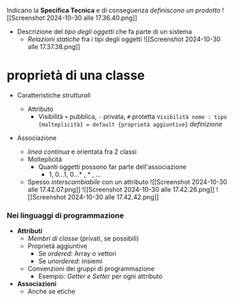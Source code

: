 Indicano la **Specifica Tecnica** e di conseguenza *definiscono un prodotto*
![[Screenshot 2024-10-30 alle 17.36.40.png]]
- Descrizione del *tipo degli oggetti* che fa parte di un sistema
	- *Relazioni statiche* fra i tipi degli oggetti
![[Screenshot 2024-10-30 alle 17.37.38.png]]
# proprietà di una classe
- Caratteristiche *strutturali*
	- Attributo
		- Visibilità `+` pubblica, `-` privata, `#` protetta
`Visibilità nome : tipo [molteplicità] = default {proprietà aggiuntive}` *definizione* 

- Associazione
	- *linea continua* e orientata fra 2 classi
	- Molteplicità
		- Quanti oggetti possono far parte dell'associazione
			- 1, 0...1, 0...* , * , ...
	- Spesso *interscambiabile* con un attributo
![[Screenshot 2024-10-30 alle 17.42.07.png]]
![[Screenshot 2024-10-30 alle 17.42.26.png]]
![[Screenshot 2024-10-30 alle 17.42.42.png]]
### Nei linguaggi di programmazione
- **Attributi**
	- *Membri di classe* (privati, se possibili)
	- Proprietà aggiuntive
		- Se *ordered*: Array o vettori
		- Se *unordered*: insiemi
	- Convenzioni dei gruppi di programmazione
		- Esempio: *Getter e Setter* per ogni attributo
- **Associazioni**
	- Anche se etiche